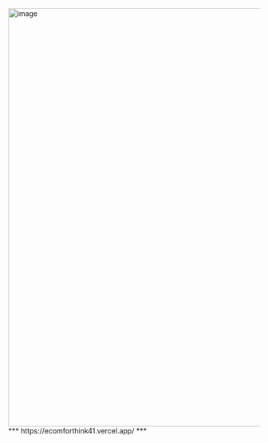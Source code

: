 <img width="1850" height="837" alt="image" src="https://github.com/user-attachments/assets/a3bb416f-c73c-475a-9e06-2d9c1591305c" />
*** https://ecomforthink41.vercel.app/ ***
